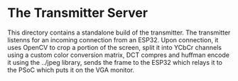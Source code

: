 # The Transmitter Server 

This directory contains a standalone build of the transmitter. 
The transmitter listenns for an incoming connection
from an ESP32. Upon connection, it uses OpenCV to crop a portion of the screen, 
split it into YCbCr channels using a custom color conversion 
matrix, DCT compres and huffman encode it using the ../jpeg 
library, sends the frame to the ESP32 which relays it to the PSoC which 
puts it on the VGA monitor. 
